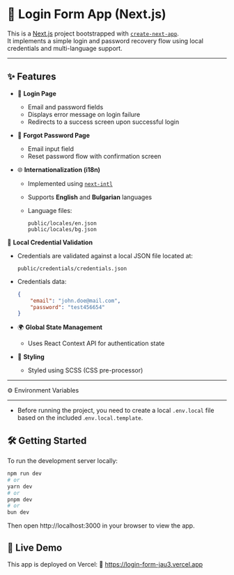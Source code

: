 # 🔐 Login Form App (Next.js)

This is a [Next.js](https://nextjs.org) project bootstrapped with [`create-next-app`](https://nextjs.org/docs/app/api-reference/cli/create-next-app).  
It implements a simple login and password recovery flow using local credentials and multi-language support.

---

## ✨ Features

-   🔐 **Login Page**

    -   Email and password fields
    -   Displays error message on login failure
    -   Redirects to a success screen upon successful login

-   🔑 **Forgot Password Page**

    -   Email input field
    -   Reset password flow with confirmation screen

-   🌐 **Internationalization (i18n)**

    -   Implemented using [`next-intl`](https://next-intl-docs.vercel.app/)
    -   Supports **English** and **Bulgarian** languages
    -   Language files:

        ```
        public/locales/en.json
        public/locales/bg.json
        ```

📂 **Local Credential Validation**

-   Credentials are validated against a local JSON file located at:
    ```
    public/credentials/credentials.json
    ```
-   Credentials data:

    ```json
    {
        "email": "john.doe@mail.com",
        "password": "test456654"
    }
    ```

-   🌍 **Global State Management**

    -   Uses React Context API for authentication state

-   🎨 **Styling**
    -   Styled using SCSS (CSS pre-processor)

---

⚙️ Environment Variables

---
 - Before running the project, you need to create a local ```.env.local``` file based on the included .```env.local.template```.

## 🛠 Getting Started

To run the development server locally:

```bash
npm run dev
# or
yarn dev
# or
pnpm dev
# or
bun dev
```

Then open http://localhost:3000 in your browser to view the app.

## 🚀 Live Demo

This app is deployed on Vercel:
🔗 https://login-form-jau3.vercel.app
